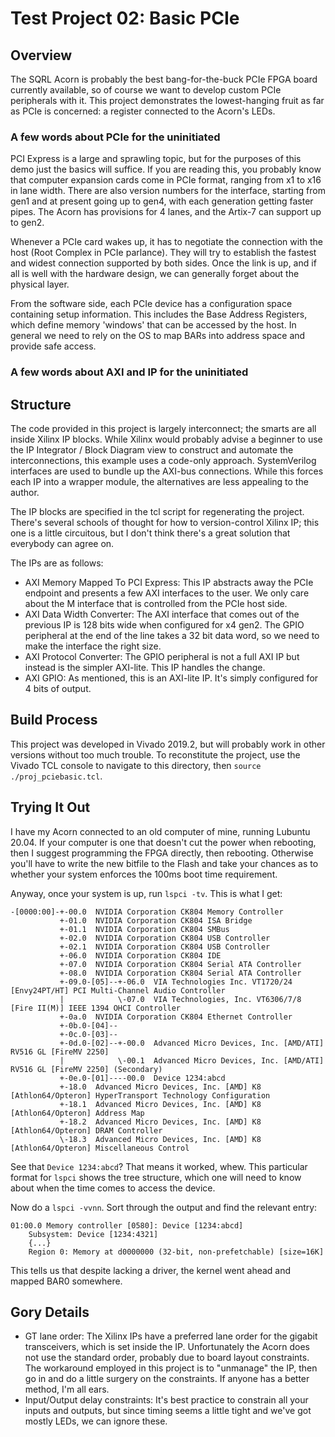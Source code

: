 # Test Project 02: Basic PCIe

## Overview
The SQRL Acorn is probably the best bang-for-the-buck PCIe FPGA board currently available,
so of course we want to develop custom PCIe peripherals with it.
This project demonstrates the lowest-hanging fruit as far as PCIe is concerned: 
a register connected to the Acorn's LEDs.

### A few words about PCIe for the uninitiated
PCI Express is a large and sprawling topic, but for the purposes of this demo
just the basics will suffice. If you are reading this, you probably know that
computer expansion cards come in PCIe format, ranging from x1 to x16 in lane width.
There are also version numbers for the interface, starting from gen1 and at present
going up to gen4, with each generation getting faster pipes.
The Acorn has provisions for 4 lanes, and the Artix-7 can support up to gen2.

Whenever a PCIe card wakes up, it has to negotiate the connection
with the host (Root Complex in PCIe parlance). They will try to establish the
fastest and widest connection supported by both sides. Once the link is up,
and if all is well with the hardware design, we can generally forget about the physical layer.

From the software side, each PCIe device has a configuration space containing setup
information. This includes the Base Address Registers, which define memory 'windows' that
can be accessed by the host.
In general we need to rely on the OS to map BARs into address space and provide safe access.

### A few words about AXI and IP for the uninitiated


## Structure
The code provided in this project is largely interconnect; the smarts are all inside Xilinx IP blocks.
While Xilinx would probably advise a beginner to use the IP Integrator / Block Diagram view to construct
and automate the interconnections, this example uses a code-only approach.
SystemVerilog interfaces are used to bundle up the AXI-bus connections.
While this forces each IP into a wrapper module, the alternatives are less appealing to the author.

The IP blocks are specified in the tcl script for regenerating the project.
There's several schools of thought for how to version-control Xilinx IP; this one is a little circuitous,
but I don't think there's a great solution that everybody can agree on.

The IPs are as follows:
* AXI Memory Mapped To PCI Express: This IP abstracts away the PCIe endpoint and presents a few AXI interfaces to the user.
We only care about the M interface that is controlled from the PCIe host side.
* AXI Data Width Converter: The AXI interface that comes out of the previous IP is 128 bits wide when configured for x4 gen2.
The GPIO peripheral at the end of the line takes a 32 bit data word, so we need to make the interface the right size.
* AXI Protocol Converter: The GPIO peripheral is not a full AXI IP but instead is the simpler AXI-lite.
This IP handles the change.
* AXI GPIO: As mentioned, this is an AXI-lite IP. It's simply configured for 4 bits of output.

## Build Process
This project was developed in Vivado 2019.2, but will probably work in other versions without too much trouble.
To reconstitute the project, use the Vivado TCL console to navigate to this directory, then `source ./proj_pciebasic.tcl`.

## Trying It Out
I have my Acorn connected to an old computer of mine, running Lubuntu 20.04.
If your computer is one that doesn't cut the power when rebooting,
then I suggest programming the FPGA directly, then rebooting.
Otherwise you'll have to write the new bitfile to the Flash
and take your chances as to whether your system enforces the 100ms boot time requirement.

Anyway, once your system is up, run `lspci -tv`. This is what I get:
```
-[0000:00]-+-00.0  NVIDIA Corporation CK804 Memory Controller
           +-01.0  NVIDIA Corporation CK804 ISA Bridge
           +-01.1  NVIDIA Corporation CK804 SMBus
           +-02.0  NVIDIA Corporation CK804 USB Controller
           +-02.1  NVIDIA Corporation CK804 USB Controller
           +-06.0  NVIDIA Corporation CK804 IDE
           +-07.0  NVIDIA Corporation CK804 Serial ATA Controller
           +-08.0  NVIDIA Corporation CK804 Serial ATA Controller
           +-09.0-[05]--+-06.0  VIA Technologies Inc. VT1720/24 [Envy24PT/HT] PCI Multi-Channel Audio Controller
           |            \-07.0  VIA Technologies, Inc. VT6306/7/8 [Fire II(M)] IEEE 1394 OHCI Controller
           +-0a.0  NVIDIA Corporation CK804 Ethernet Controller
           +-0b.0-[04]--
           +-0c.0-[03]--
           +-0d.0-[02]--+-00.0  Advanced Micro Devices, Inc. [AMD/ATI] RV516 GL [FireMV 2250]
           |            \-00.1  Advanced Micro Devices, Inc. [AMD/ATI] RV516 GL [FireMV 2250] (Secondary)
           +-0e.0-[01]----00.0  Device 1234:abcd
           +-18.0  Advanced Micro Devices, Inc. [AMD] K8 [Athlon64/Opteron] HyperTransport Technology Configuration
           +-18.1  Advanced Micro Devices, Inc. [AMD] K8 [Athlon64/Opteron] Address Map
           +-18.2  Advanced Micro Devices, Inc. [AMD] K8 [Athlon64/Opteron] DRAM Controller
           \-18.3  Advanced Micro Devices, Inc. [AMD] K8 [Athlon64/Opteron] Miscellaneous Control
```
See that `Device 1234:abcd`? That means it worked, whew.
This particular format for `lspci` shows the tree structure, which one will
need to know about when the time comes to access the device.

Now do a `lspci -vvnn`. Sort through the output and find the relevant entry:
```
01:00.0 Memory controller [0580]: Device [1234:abcd]
	Subsystem: Device [1234:4321]
	{...}
	Region 0: Memory at d0000000 (32-bit, non-prefetchable) [size=16K]
```
This tells us that despite lacking a driver, the kernel went ahead and mapped BAR0 somewhere.


## Gory Details
* GT lane order: The Xilinx IPs have a preferred lane order for the gigabit transceivers,
which is set inside the IP.
Unfortunately the Acorn does not use the standard order, probably due to board layout constraints.
The workaround employed in this project is to "unmanage" the IP, then go in and do a little surgery
on the constraints. If anyone has a better method, I'm all ears.
* Input/Output delay constraints: It's best practice to constrain all your inputs and outputs, 
but since timing seems a little tight and we've got mostly LEDs, we can ignore these.
